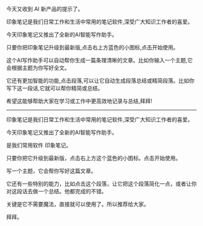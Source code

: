 今天又收到 AI 新产品的提示了。




印象笔记是我们日常工作和生活中常用的笔记软件,深受广大知识工作者的喜爱。 

今天印象笔记又推出了全新的AI智能写作助手。

只要你把印象笔记升级到最新版,点击右上方蓝色的小图标,点击开始使用。  

这个AI写作助手可以自动帮你生成一篇条理清晰的文章。比如你输入一个主题,它会根据主题为你写好全文。

它还有更加智能的功能,点击段落,可以让它自动生成段落总结或精简段落。比如你写下这一段话,它就可以帮你精简或总结。


希望这能够帮助大家在学习或工作中更高效地记录与总结,拜拜!  



---

印象笔记是我们日常工作和生活中常用的笔记软件,深受广大知识工作者的喜爱。 

今天印象笔记又推出了全新的AI智能写作助手。

是我们常用软件 印象笔记。

只要你把它升级到最新版，点击右上方这个蓝色的小图标。点击开始使用。

写一个主题，它会帮你写好这篇文章。

它还有一些特别的能力，比如点击这个段落，让它把这个段落简化一点，或者让你对这段话去做一个总结。他都完成的不错。

关键是它不需要魔法，直接就可以使用了。所以推荐给大家。

拜拜。

